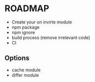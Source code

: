 # ROADMAP
- Create your on invirte module
- npm package
- npm ignore
- build process (remove irrelevant code)
- CI



Options
----
- cache module
- differ module

